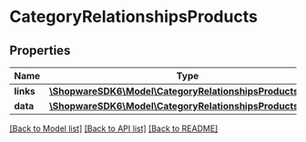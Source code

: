 # CategoryRelationshipsProducts

## Properties
Name | Type | Description | Notes
------------ | ------------- | ------------- | -------------
**links** | [**\ShopwareSDK6\Model\CategoryRelationshipsProductsLinks**](CategoryRelationshipsProductsLinks.md) |  | [optional] 
**data** | [**\ShopwareSDK6\Model\CategoryRelationshipsProductsData[]**](CategoryRelationshipsProductsData.md) |  | [optional] 

[[Back to Model list]](../../README.md#documentation-for-models) [[Back to API list]](../../README.md#documentation-for-api-endpoints) [[Back to README]](../../README.md)

